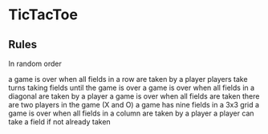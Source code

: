 # TicTacToe

## Rules

In random order

a game is over when all fields in a row are taken by a player
players take turns taking fields until the game is over
a game is over when all fields in a diagonal are taken by a player
a game is over when all fields are taken
there are two players in the game (X and O)
a game has nine fields in a 3x3 grid
a game is over when all fields in a column are taken by a player
a player can take a field if not already taken
